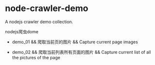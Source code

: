 # node-crawler-demo

A nodejs crawler demo collection.

nodejs爬虫dome

- 	demo_01 && 爬取当前页的图片 && Capture current page images

- 	demo_02 && 爬取当前列表所有页面的图片 && Capture current list of all the pictures of the page